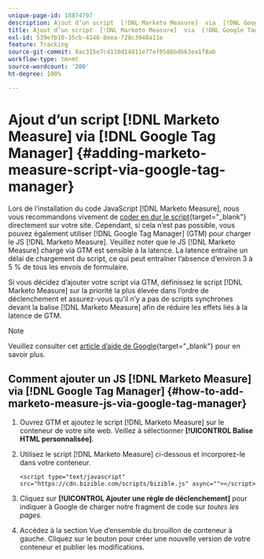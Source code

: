 ```yaml
---
unique-page-id: 18874797
description: Ajout d’un script  [!DNL Marketo Measure]  via  [!DNL Google Tag Manager]  -  [!DNL Marketo Measure]  - Documentation du produit
title: Ajout d’un script  [!DNL Marketo Measure]  via  [!DNL Google Tag Manager]
exl-id: 539efb10-35cb-4146-8eea-728c3948a11e
feature: Tracking
source-git-commit: 8ac315e7c4110d14811e77ef0586bd663ea1f8ab
workflow-type: tm+mt
source-wordcount: '200'
ht-degree: 100%

---
```


# Ajout d’un script [!DNL Marketo Measure] via [!DNL Google Tag Manager] {#adding-marketo-measure-script-via-google-tag-manager}

Lors de l’installation du code JavaScript [!DNL Marketo Measure], nous vous recommandons vivement de [coder en dur le script](/help/marketo-measure-tracking/setting-up-tracking/adding-marketo-measure-script.md){target="_blank"} directement sur votre site. Cependant, si cela n’est pas possible, vous pouvez également utiliser [!DNL Google Tag Manager] (GTM) pour charger le JS [!DNL Marketo Measure]. Veuillez noter que le JS [!DNL Marketo Measure] chargé via GTM est sensible à la latence. La latence entraîne un délai de chargement du script, ce qui peut entraîner l’absence d’environ 3 à 5 % de tous les envois de formulaire.

Si vous décidez d’ajouter votre script via GTM, définissez le script [!DNL Marketo Measure] sur la priorité la plus élevée dans l’ordre de déclenchement et assurez-vous qu’il n’y a pas de scripts synchrones devant la balise [!DNL Marketo Measure] afin de réduire les effets liés à la latence de GTM.

>[!NOTE]
>
>Veuillez consulter cet [article d’aide de Google](https://support.google.com/tagmanager/answer/2772421?hl=fr&amp;sjid=5438088820075065836-EU){target="_blank"} pour en savoir plus.

## Comment ajouter un JS [!DNL Marketo Measure] via [!DNL Google Tag Manager] {#how-to-add-marketo-measure-js-via-google-tag-manager}

1. Ouvrez GTM et ajoutez le script [!DNL Marketo Measure] sur le conteneur de votre site web. Veillez à sélectionner **[!UICONTROL Balise HTML personnalisée]**.

1. Utilisez le script [!DNL Marketo Measure] ci-dessous et incorporez-le dans votre conteneur.

   `<script type="text/javascript" src="https://cdn.bizible.com/scripts/bizible.js" async=""></script>`

1. Cliquez sur **[!UICONTROL Ajouter une règle de déclenchement]** pour indiquer à Google de charger notre fragment de code sur *toutes les pages*.

1. Accédez à la section Vue d’ensemble du brouillon de conteneur à gauche. Cliquez sur le bouton pour créer une nouvelle version de votre conteneur et publier les modifications.
